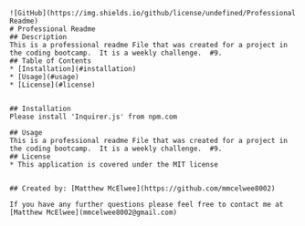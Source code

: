
    ![GitHub](https://img.shields.io/github/license/undefined/Professional Readme)
    # Professional Readme
    ## Description
    This is a professional readme File that was created for a project in the coding bootcamp.  It is a weekly challenge.  #9.  
    ## Table of Contents
    * [Installation](#installation)
    * [Usage](#usage)
    * [License](#license)
 
    
    ## Installation
    Please install 'Inquirer.js' from npm.com
    
    ## Usage
    This is a professional readme File that was created for a project in the coding bootcamp.  It is a weekly challenge.  #9.  
    ## License
    * This application is covered under the MIT license
    
    
    ## Created by: [Matthew McElwee](https://github.com/mmcelwee8002)
    
    If you have any further questions please feel free to contact me at [Matthew McElwee](mmcelwee8002@gmail.com)
  